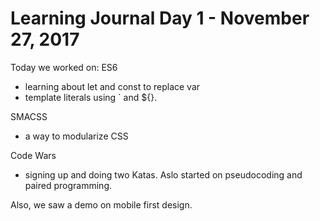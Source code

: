 # Learning Journal Day 1 - November 27, 2017

Today we worked on:
ES6 
- learning about let and const to replace var
- template literals using ` and ${}.

SMACSS 
- a way to modularize CSS

Code Wars
- signing up and doing two Katas.  Aslo started on pseudocoding and paired programming.

Also, we saw a demo on mobile first design.
                            
